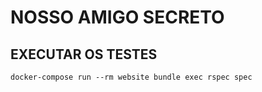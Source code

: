 # NOSSO AMIGO SECRETO

## EXECUTAR OS TESTES

`docker-compose run --rm website bundle exec rspec spec`